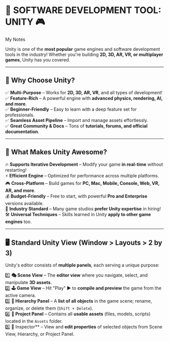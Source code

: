 # 🚀 SOFTWARE DEVELOPMENT TOOL: UNITY 🎮  
My Notes

Unity is one of the **most popular** game engines and software development tools in the industry! Whether you're building **2D, 3D, AR, VR, or multiplayer games**, Unity has you covered.  

---

## 🧐 Why Choose Unity?  

✅ **Multi-Purpose** – Works for **2D, 3D, AR, VR**, and all types of development!  
✅ **Feature-Rich** – A powerful engine with **advanced physics, rendering, AI, and more**.  
✅ **Beginner-Friendly** – Easy to learn with a deep feature set for professionals.  
✅ **Seamless Asset Pipeline** – Import and manage assets effortlessly.  
✅ **Great Community & Docs** – Tons of **tutorials, forums, and official documentation**.  

---

## 🎯 What Makes Unity Awesome?  

🔥 **Supports Iterative Development** – Modify your game **in real-time** without restarting!  
⚡ **Efficient Engine** – Optimized for performance across multiple platforms.  
🎮 **Cross-Platform** – Build games for **PC, Mac, Mobile, Console, Web, VR, AR, and more**.  
💰 **Budget-Friendly** – Free to start, with powerful **Pro and Enterprise** versions available.  
💼 **Industry Standard** – Many game studios **prefer Unity expertise** in hiring!  
🛠️ **Universal Techniques** – Skills learned in Unity **apply to other game engines** too.  

---

## 🖥️ Standard Unity View (Window > Layouts > 2 by 3)  

Unity's editor consists of **multiple panels**, each serving a unique purpose:  

1️⃣ **🎭 Scene View** – The **editor view** where you navigate, select, and manipulate **3D assets**.  
2️⃣ **🕹️ Game View** – Hit "Play" ▶️ to **compile and preview** the game from the active camera.  
3️⃣ **📜 Hierarchy Panel** – A **list of all objects** in the game scene; rename, organize, or delete them (`Shift + Delete`).  
4️⃣ **📂 Project Panel** – Contains all **usable assets** (files, models, scripts) located in the `Assets` folder.  
5️⃣ 🔧 Inspector** – View and **edit properties** of selected objects from Scene View, Hierarchy, or Project Panel.  

